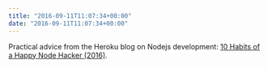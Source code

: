 ```yaml
---
title: "2016-09-11T11:07:34+00:00"
date: "2016-09-11T11:07:34+00:00"
---
```


Practical advice from the Heroku blog on Nodejs development: [10 Habits of a Happy Node Hacker (2016)](https://blog.heroku.com/node-habits-2016).
